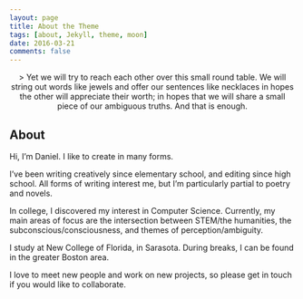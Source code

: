 ```yaml
---
layout: page
title: About the Theme
tags: [about, Jekyll, theme, moon]
date: 2016-03-21
comments: false
---
```

    
<center> > Yet we will try to reach each other over this small round table. We will string out words like jewels and offer our sentences like necklaces in hopes the other will appreciate their worth; in hopes that we will share a small piece of our ambiguous truths. And that is enough.</center>

## About

Hi, I’m Daniel. I like to create in many forms.

I’ve been writing creatively since elementary school, and editing since high school. All forms of writing interest me, but I’m particularly partial to poetry and novels.

In college, I discovered my interest in Computer Science. Currently, my main areas of focus are the intersection between STEM/the humanities, the subconscious/consciousness, and themes of perception/ambiguity.

I study at New College of Florida, in Sarasota. During breaks, I can be found in the greater Boston area.

I love to meet new people and work on new projects, so please get in touch if you would like to collaborate.
